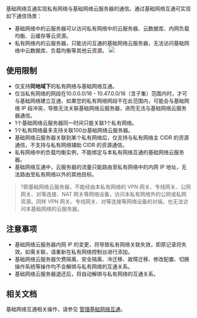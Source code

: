基础网络互通实现私有网络与基础网络云服务器的通信。通过基础网络互通可实现如下通信场景：
+ 基础网络中的云服务器可以访问私有网络中的云服务器、云数据库、内网负载均衡、云缓存等云资源。
+ 私有网络内的云服务器，只能访问互通的基础网络云服务器，无法访问基础网络中云数据库、负载均衡等其他云资源。
![](https://main.qcloudimg.com/raw/ee81676f03ae38e10d71c934b9300070.png) 

## 使用限制
- 仅支持**同地域下**的私有网络与基础网络互通。
- 仅当私有网络的网段在10.0.0.0/16 - 10.47.0.0/16（含子集）范围内时，才可与基础网络建立互通，如果您的私有网络网段不在此范围内，可能会与基础网络 IP 段冲突，导致无法关联基础网络云服务器，进而无法与基础网络云服务器通信。
- 1个基础网络云服务器同一时间只能关联1个私有网络。
- 1个私有网络最多支持关联100台基础网络云服务器。
- 基础网络云服务器关联到某个私有网络后，仅支持与私有网络主 CIDR 的资源通信，不支持与私有网络辅助 CIDR 的资源通信。
- 私有网络中的负载均衡实例，不能绑定与本私有网络互通的基础网络云服务器。
- 基础网络互通中，云服务器的流量只能路由至私有网络中的内网 IP 地址，无法路由至私有网络以外的其他目标。
>?即基础网络云服务器，不能经由本私有网络的 VPN 网关、专线网关、公网网关、对等连接、NAT 网关等网络设备，访问本私有网络外的公网或私网资源。同样 VPN 网关、专线网关、对等连接等网络设备的对端，也无法访问本基础网络的云服务器。
>



## 注意事项
- 基础网络云服务器内网 IP 的变更，将导致私有网络关联失效，即原记录将失效。如需关联，请重新在私有网络控制台进行添加。
- 基础网络云服务器欠费隔离、安全隔离、冷迁移、故障迁移、修改配置、切换操作系统等操作均不会解绑与私有网络的互通关系。
- 基础网络云服务器退还后，将自动解绑与私有网络的互通关系。


## 相关文档
基础网络互通相关操作，请参见 [管理基础网络互通](https://cloud.tencent.com/document/product/215/36742)。

